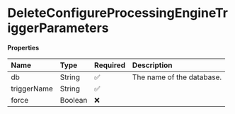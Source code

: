 # DeleteConfigureProcessingEngineTriggerParameters

**Properties**

| Name        | Type    | Required | Description               |
| :---------- | :------ | :------- | :------------------------ |
| db          | String  | ✅       | The name of the database. |
| triggerName | String  | ✅       |                           |
| force       | Boolean | ❌       |                           |

<!-- This file was generated by liblab | https://liblab.com/ -->
